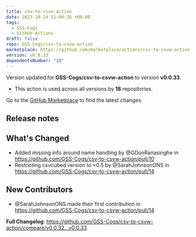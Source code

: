 ```yaml
---
title: csv-to-csvw action
date: 2023-10-24 11:04:16 +00:00
tags:
  - GSS-Cogs
  - GitHub Actions
draft: false
repo: GSS-Cogs/csv-to-csvw-action
marketplace: https://github.com/marketplace/actions/csv-to-csvw-action
version: v0.0.33
dependentsNumber: "18"
---
```



Version updated for **GSS-Cogs/csv-to-csvw-action** to version **v0.0.33**.
- This action is used across all versions by **18** repositories.

Go to the [GitHub Marketplace](https://github.com/marketplace/actions/csv-to-csvw-action) to find the latest changes.

## Release notes

## What's Changed
* Added missing info around name handling by @GDonRanasinghe in https://github.com/GSS-Cogs/csv-to-csvw-action/pull/10
* Restricting csvcubed version to <0.5 by @SarahJohnsonONS in https://github.com/GSS-Cogs/csv-to-csvw-action/pull/14

## New Contributors
* @SarahJohnsonONS made their first contribution in https://github.com/GSS-Cogs/csv-to-csvw-action/pull/14

**Full Changelog**: https://github.com/GSS-Cogs/csv-to-csvw-action/compare/v0.0.32...v0.0.33
